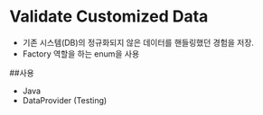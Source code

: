 # Validate Customized Data
- 기존 시스템(DB)의 정규화되지 않은 데이터를 핸들링했던 경험을 저장.
- Factory 역할을 하는 enum을 사용

##사용
- Java
- DataProvider (Testing) 
